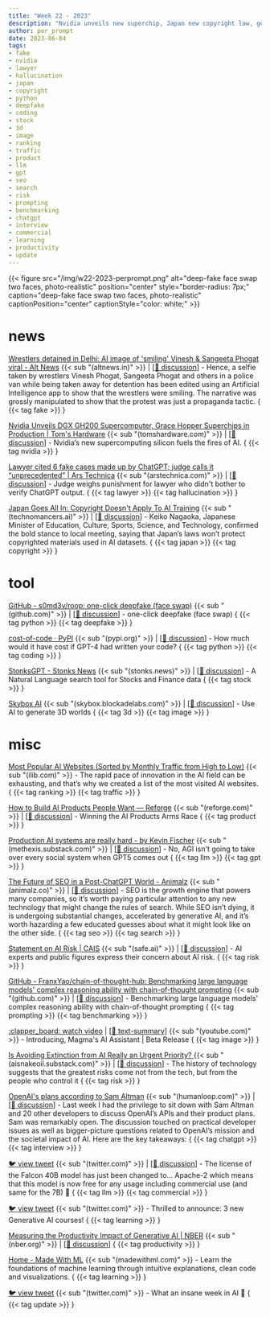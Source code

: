 ```yaml
---
title: "Week 22 - 2023"
description: "Nvidia unveils new superchip, Japan new copyright law, generate 3D world, get started learning ML, production AI system, AI risk and more ..."
author: per_prompt
date: 2023-06-04
tags:
- fake
- nvidia
- lawyer
- hallucination
- japan
- copyright
- python
- deepfake
- coding
- stock
- 3d
- image
- ranking
- traffic
- product
- llm
- gpt
- seo
- search
- risk
- prompting
- benchmarking
- chatgpt
- interview
- commercial
- learning
- productivity
- update
---
```


{{< figure src="/img/w22-2023-perprompt.png" alt="deep-fake face swap two faces, photo-realistic" position="center" style="border-radius: 7px;" caption="deep-fake face swap two faces, photo-realistic" captionPosition="center" captionStyle="color: white;" >}}

# news

[Wrestlers detained in Delhi: AI image of 'smiling' Vinesh & Sangeeta Phogat viral - Alt News](https://www.altnews.in/wrestlers-detained-in-delhi-ai-image-of-smiling-vinesh-sangeeta-phogat-viral/) {{< sub "(altnews.in)" >}} | [[:speech_balloon: discussion](https://news.ycombinator.com/item?id=36113551)] - Hence, a selfie taken by wrestlers Vinesh Phogat, Sangeeta Phogat and others in a police van while being taken away for detention has been edited using an Artificial Intelligence app to show that the wrestlers were smiling. The narrative was grossly manipulated to show that the protest was just a propaganda tactic. { {{< tag fake >}} }

[Nvidia Unveils DGX GH200 Supercomputer, Grace Hopper Superchips in Production | Tom's Hardware](https://www.tomshardware.com/news/nvidia-unveils-dgx-gh200-supercomputer-and-mgx-systems-grace-hopper-superchips-in-production) {{< sub "(tomshardware.com)" >}} | [[:speech_balloon: discussion](https://news.ycombinator.com/item?id=36116430)] - Nvidia’s new supercomputing silicon fuels the fires of AI. { {{< tag nvidia >}} }

[Lawyer cited 6 fake cases made up by ChatGPT; judge calls it “unprecedented” | Ars Technica](https://arstechnica.com/tech-policy/2023/05/lawyer-cited-6-fake-cases-made-up-by-chatgpt-judge-calls-it-unprecedented/) {{< sub "(arstechnica.com)" >}} | [[:speech_balloon: discussion](https://news.ycombinator.com/item?id=36130354)] - Judge weighs punishment for lawyer who didn't bother to verify ChatGPT output. { {{< tag lawyer >}} {{< tag hallucination >}} }

[Japan Goes All In: Copyright Doesn't Apply To AI Training](https://technomancers.ai/japan-goes-all-in-copyright-doesnt-apply-to-ai-training/) {{< sub "(technomancers.ai)" >}} | [[:speech_balloon: discussion](https://news.ycombinator.com/item?id=36144241)] - Keiko Nagaoka, Japanese Minister of Education, Culture, Sports, Science, and Technology, confirmed the bold stance to local meeting, saying that Japan’s laws won’t protect copyrighted materials used in AI datasets. { {{< tag japan >}} {{< tag copyright >}} }

# tool

[GitHub - s0md3v/roop: one-click deepfake (face swap)](https://github.com/s0md3v/roop) {{< sub "(github.com)" >}} | [[:speech_balloon: discussion](https://news.ycombinator.com/item?id=36115283)] - one-click deepfake (face swap) { {{< tag python >}} {{< tag deepfake >}} }

[cost-of-code · PyPI](https://pypi.org/project/cost-of-code/) {{< sub "(pypi.org)" >}} | [[:speech_balloon: discussion](https://news.ycombinator.com/item?id=36117846)] - How much would it have cost if GPT-4 had written your code? { {{< tag python >}} {{< tag coding >}} }

[StonksGPT - Stonks News](https://stonks.news/gpt) {{< sub "(stonks.news)" >}} | [[:speech_balloon: discussion](https://news.ycombinator.com/item?id=36151225)] - A Natural Language search tool for Stocks and Finance data { {{< tag stock >}} }

[Skybox AI](https://skybox.blockadelabs.com/) {{< sub "(skybox.blockadelabs.com)" >}} | [[:speech_balloon: discussion](https://news.ycombinator.com/item?id=36166511)] - Use AI to generate 3D worlds { {{< tag 3d >}} {{< tag image >}} }

# misc

[Most Popular AI Websites (Sorted by Monthly Traffic from High to Low)](https://www.ilib.com/ai-websites) {{< sub "(ilib.com)" >}} - The rapid pace of innovation in the AI field can be exhausting, and that’s why we created a list of the most visited AI websites. { {{< tag ranking >}} {{< tag traffic >}} }

[How to Build AI Products People Want — Reforge](https://www.reforge.com/blog/ai-products-arms-race) {{< sub "(reforge.com)" >}} | [[:speech_balloon: discussion](https://news.ycombinator.com/item?id=36113534)] - Winning the AI Products Arms Race { {{< tag product >}} }

[Production AI systems are really hard - by Kevin Fischer](https://methexis.substack.com/p/production-ai-systems-are-really) {{< sub "(methexis.substack.com)" >}} | [[:speech_balloon: discussion](https://news.ycombinator.com/item?id=36111596)] - No, AGI isn't going to take over every social system when GPT5 comes out { {{< tag llm >}} {{< tag gpt >}} }

[The Future of SEO in a Post-ChatGPT World - Animalz](https://www.animalz.co/blog/seo-and-chatgpt/) {{< sub "(animalz.co)" >}} | [[:speech_balloon: discussion](https://news.ycombinator.com/item?id=36119124)] - SEO is the growth engine that powers many companies, so it’s worth paying particular attention to any new technology that might change the rules of search. While SEO isn’t dying, it is undergoing substantial changes, accelerated by generative AI, and it’s worth hazarding a few educated guesses about what it might look like on the other side.  { {{< tag seo >}} {{< tag search >}} }

[Statement on AI Risk | CAIS](https://www.safe.ai/statement-on-ai-risk) {{< sub "(safe.ai)" >}} | [[:speech_balloon: discussion](https://news.ycombinator.com/item?id=36123082)] - AI experts and public figures express their concern about AI risk. { {{< tag risk >}} }

[GitHub - FranxYao/chain-of-thought-hub: Benchmarking large language models' complex reasoning ability with chain-of-thought prompting](https://github.com/FranxYao/chain-of-thought-hub) {{< sub "(github.com)" >}} | [[:speech_balloon: discussion](https://news.ycombinator.com/item?id=36131450)] - Benchmarking large language models' complex reasoning ability with chain-of-thought prompting { {{< tag prompting >}} {{< tag benchmarking >}} }

[:clapper_board: watch video](https://www.youtube.com/watch?v=ZESJfjwxLjk) | [[:memo: text-summary](https://www.summarize.tech/www.youtube.com/watch?v=ZESJfjwxLjk)] {{< sub "(youtube.com)" >}} - Introducing, Magma's AI Assistant | Beta Release { {{< tag image >}} }

[Is Avoiding Extinction from AI Really an Urgent Priority? ](https://aisnakeoil.substack.com/p/is-avoiding-extinction-from-ai-really) {{< sub "(aisnakeoil.substack.com)" >}} | [[:speech_balloon: discussion](https://news.ycombinator.com/item?id=36139852)] - The history of technology suggests that the greatest risks come not from the tech, but from the people who control it { {{< tag risk >}} }

[OpenAI's plans according to Sam Altman](https://humanloop.com/blog/openai-plans) {{< sub "(humanloop.com)" >}} | [[:speech_balloon: discussion](https://news.ycombinator.com/item?id=36141544)] - Last week I had the privilege to sit down with Sam Altman and 20 other developers to discuss OpenAI’s APIs and their product plans. Sam was remarkably open. The discussion touched on practical developer issues as well as bigger-picture questions related to OpenAI’s mission and the societal impact of AI. Here are the key takeaways: { {{< tag chatgpt >}} {{< tag interview >}} }

[:bird: view tweet](https://twitter.com/Thom_Wolf/status/1663986216771936263) {{< sub "(twitter.com)" >}} | [[:speech_balloon: discussion](https://news.ycombinator.com/item?id=36145185)] - The license of the Falcon 40B model has just been changed to… Apache-2 which means that this model is now free for any usage including commercial use (and same for the 7B) 🎉 { {{< tag llm >}} {{< tag commercial >}} }

[:bird: view tweet](https://twitter.com/AndrewYNg/status/1663984377918001153) {{< sub "(twitter.com)" >}} - Thrilled to announce: 3 new Generative AI courses! { {{< tag learning >}} }

[Measuring the Productivity Impact of Generative AI | NBER](https://www.nber.org/digest/measuring-productivity-impact-generative-ai) {{< sub "(nber.org)" >}} | [[:speech_balloon: discussion](https://news.ycombinator.com/item?id=36152510)] { {{< tag productivity >}} }

[Home - Made With ML](https://madewithml.com/) {{< sub "(madewithml.com)" >}} - Learn the foundations of machine learning through intuitive explanations, clean code and visualizations. { {{< tag learning >}} }

[:bird: view tweet](https://twitter.com/aakashg0/status/1664836865185452038) {{< sub "(twitter.com)" >}} - What an insane week in AI 🤯 { {{< tag update >}} }

